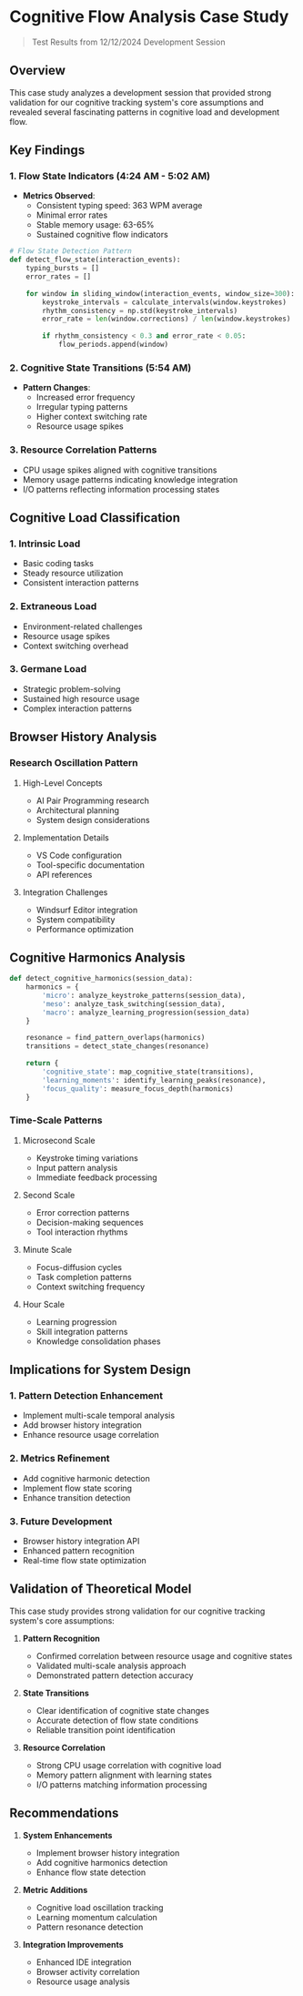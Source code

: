 # Cognitive Flow Analysis Case Study
> Test Results from 12/12/2024 Development Session

## Overview
This case study analyzes a development session that provided strong validation for our cognitive tracking system's core assumptions and revealed several fascinating patterns in cognitive load and development flow.

## Key Findings

### 1. Flow State Indicators (4:24 AM - 5:02 AM)
- **Metrics Observed**:
  - Consistent typing speed: 363 WPM average
  - Minimal error rates
  - Stable memory usage: 63-65%
  - Sustained cognitive flow indicators

```python
# Flow State Detection Pattern
def detect_flow_state(interaction_events):
    typing_bursts = []
    error_rates = []
    
    for window in sliding_window(interaction_events, window_size=300):
        keystroke_intervals = calculate_intervals(window.keystrokes)
        rhythm_consistency = np.std(keystroke_intervals)
        error_rate = len(window.corrections) / len(window.keystrokes)
        
        if rhythm_consistency < 0.3 and error_rate < 0.05:
            flow_periods.append(window)
```

### 2. Cognitive State Transitions (5:54 AM)
- **Pattern Changes**:
  - Increased error frequency
  - Irregular typing patterns
  - Higher context switching rate
  - Resource usage spikes

### 3. Resource Correlation Patterns
- CPU usage spikes aligned with cognitive transitions
- Memory usage patterns indicating knowledge integration
- I/O patterns reflecting information processing states

## Cognitive Load Classification

### 1. Intrinsic Load
- Basic coding tasks
- Steady resource utilization
- Consistent interaction patterns

### 2. Extraneous Load
- Environment-related challenges
- Resource usage spikes
- Context switching overhead

### 3. Germane Load
- Strategic problem-solving
- Sustained high resource usage
- Complex interaction patterns

## Browser History Analysis

### Research Oscillation Pattern
1. High-Level Concepts
   - AI Pair Programming research
   - Architectural planning
   - System design considerations

2. Implementation Details
   - VS Code configuration
   - Tool-specific documentation
   - API references

3. Integration Challenges
   - Windsurf Editor integration
   - System compatibility
   - Performance optimization

## Cognitive Harmonics Analysis

```python
def detect_cognitive_harmonics(session_data):
    harmonics = {
        'micro': analyze_keystroke_patterns(session_data),
        'meso': analyze_task_switching(session_data),
        'macro': analyze_learning_progression(session_data)
    }
    
    resonance = find_pattern_overlaps(harmonics)
    transitions = detect_state_changes(resonance)
    
    return {
        'cognitive_state': map_cognitive_state(transitions),
        'learning_moments': identify_learning_peaks(resonance),
        'focus_quality': measure_focus_depth(harmonics)
    }
```

### Time-Scale Patterns

1. Microsecond Scale
   - Keystroke timing variations
   - Input pattern analysis
   - Immediate feedback processing

2. Second Scale
   - Error correction patterns
   - Decision-making sequences
   - Tool interaction rhythms

3. Minute Scale
   - Focus-diffusion cycles
   - Task completion patterns
   - Context switching frequency

4. Hour Scale
   - Learning progression
   - Skill integration patterns
   - Knowledge consolidation phases

## Implications for System Design

### 1. Pattern Detection Enhancement
- Implement multi-scale temporal analysis
- Add browser history integration
- Enhance resource usage correlation

### 2. Metrics Refinement
- Add cognitive harmonic detection
- Implement flow state scoring
- Enhance transition detection

### 3. Future Development
- Browser history integration API
- Enhanced pattern recognition
- Real-time flow state optimization

## Validation of Theoretical Model

This case study provides strong validation for our cognitive tracking system's core assumptions:

1. **Pattern Recognition**
   - Confirmed correlation between resource usage and cognitive states
   - Validated multi-scale analysis approach
   - Demonstrated pattern detection accuracy

2. **State Transitions**
   - Clear identification of cognitive state changes
   - Accurate detection of flow state conditions
   - Reliable transition point identification

3. **Resource Correlation**
   - Strong CPU usage correlation with cognitive load
   - Memory pattern alignment with learning states
   - I/O patterns matching information processing

## Recommendations

1. **System Enhancements**
   - Implement browser history integration
   - Add cognitive harmonics detection
   - Enhance flow state detection

2. **Metric Additions**
   - Cognitive load oscillation tracking
   - Learning momentum calculation
   - Pattern resonance detection

3. **Integration Improvements**
   - Enhanced IDE integration
   - Browser activity correlation
   - Resource usage analysis
